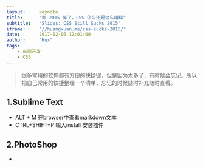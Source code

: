 ```yaml
---
layout:     keynote
title:      "都 2015 年了，CSS 怎么还是这么糟糕"
subtitle:   "Slides: CSS Still Sucks 2015"
iframe:     "//huangxuan.me/css-sucks-2015/"
date:       2017-12-06 12:01:00
author:     "Hux"
tags:
    - 前端开发
    - CSS
---
```


> 很多常用的软件都有方便的快捷键，但是因为太多了，有时候会忘记。所以把自己常用的快捷整理一个清单，忘记的时候随时补充随时查看。

## 1.Sublime Text
- ALT + M  在browser中查看markdown文本
- CTRL+SHIFT+P 输入install 安装插件





## 2.PhotoShop
-
